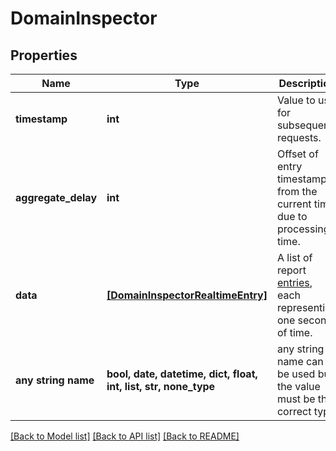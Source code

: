 # DomainInspector


## Properties
Name | Type | Description | Notes
------------ | ------------- | ------------- | -------------
**timestamp** | **int** | Value to use for subsequent requests. | [optional] 
**aggregate_delay** | **int** | Offset of entry timestamps from the current time due to processing time. | [optional] 
**data** | [**[DomainInspectorRealtimeEntry]**](DomainInspectorRealtimeEntry.md) | A list of report [entries](#entry-data-model), each representing one second of time. | [optional] 
**any string name** | **bool, date, datetime, dict, float, int, list, str, none_type** | any string name can be used but the value must be the correct type | [optional]

[[Back to Model list]](../README.md#documentation-for-models) [[Back to API list]](../README.md#documentation-for-api-endpoints) [[Back to README]](../README.md)


